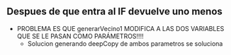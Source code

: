 Despues de que entra al IF devuelve uno menos
- 
- PROBLEMA ES QUE generarVecino1 MODIFICA A LAS DOS VARIABLES QUE SE LE PASAN COMO PARÁMETROS!!!!
    - Solucion generando deepCopy de ambos parametros se soluciona
